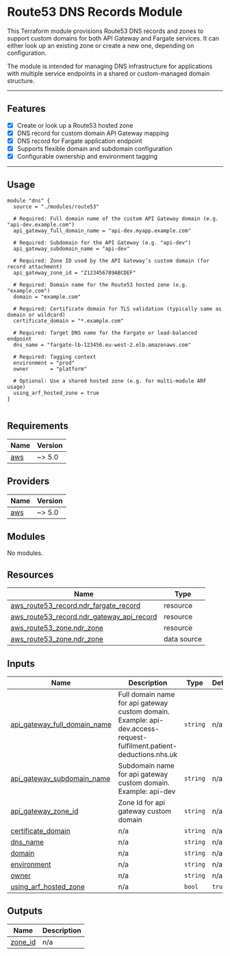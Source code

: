 # Route53 DNS Records Module

This Terraform module provisions Route53 DNS records and zones to support custom domains for both API Gateway and Fargate services. It can either look up an existing zone or create a new one, depending on configuration.

The module is intended for managing DNS infrastructure for applications with multiple service endpoints in a shared or custom-managed domain structure.

---

## Features

- [x] Create or look up a Route53 hosted zone
- [x] DNS record for custom domain API Gateway mapping
- [x] DNS record for Fargate application endpoint
- [x] Supports flexible domain and subdomain configuration
- [x] Configurable ownership and environment tagging

---

## Usage

```hcl
module "dns" {
  source = "./modules/route53"

  # Required: Full domain name of the custom API Gateway domain (e.g. "api-dev.example.com")
  api_gateway_full_domain_name = "api-dev.myapp.example.com"

  # Required: Subdomain for the API Gateway (e.g. "api-dev")
  api_gateway_subdomain_name = "api-dev"

  # Required: Zone ID used by the API Gateway’s custom domain (for record attachment)
  api_gateway_zone_id = "Z123456789ABCDEF"

  # Required: Domain name for the Route53 hosted zone (e.g. "example.com")
  domain = "example.com"

  # Required: Certificate domain for TLS validation (typically same as domain or wildcard)
  certificate_domain = "*.example.com"

  # Required: Target DNS name for the Fargate or load-balanced endpoint
  dns_name = "fargate-lb-123456.eu-west-2.elb.amazonaws.com"

  # Required: Tagging context
  environment = "prod"
  owner       = "platform"

  # Optional: Use a shared hosted zone (e.g. for multi-module ARF usage)
  using_arf_hosted_zone = true
}


```

<!-- BEGIN_TF_DOCS -->

## Requirements

| Name                                                   | Version |
| ------------------------------------------------------ | ------- |
| <a name="requirement_aws"></a> [aws](#requirement_aws) | ~> 5.0  |

## Providers

| Name                                             | Version |
| ------------------------------------------------ | ------- |
| <a name="provider_aws"></a> [aws](#provider_aws) | ~> 5.0  |

## Modules

No modules.

## Resources

| Name                                                                                                                                    | Type        |
| --------------------------------------------------------------------------------------------------------------------------------------- | ----------- |
| [aws_route53_record.ndr_fargate_record](https://registry.terraform.io/providers/hashicorp/aws/latest/docs/resources/route53_record)     | resource    |
| [aws_route53_record.ndr_gateway_api_record](https://registry.terraform.io/providers/hashicorp/aws/latest/docs/resources/route53_record) | resource    |
| [aws_route53_zone.ndr_zone](https://registry.terraform.io/providers/hashicorp/aws/latest/docs/resources/route53_zone)                   | resource    |
| [aws_route53_zone.ndr_zone](https://registry.terraform.io/providers/hashicorp/aws/latest/docs/data-sources/route53_zone)                | data source |

## Inputs

| Name                                                                                                                  | Description                                                                                                          | Type     | Default | Required |
| --------------------------------------------------------------------------------------------------------------------- | -------------------------------------------------------------------------------------------------------------------- | -------- | ------- | :------: |
| <a name="input_api_gateway_full_domain_name"></a> [api_gateway_full_domain_name](#input_api_gateway_full_domain_name) | Full domain name for api gateway custom domain. Example: api-dev.access-request-fulfilment.patient-deductions.nhs.uk | `string` | n/a     |   yes    |
| <a name="input_api_gateway_subdomain_name"></a> [api_gateway_subdomain_name](#input_api_gateway_subdomain_name)       | Subdomain name for api gateway custom domain. Example: api-dev                                                       | `string` | n/a     |   yes    |
| <a name="input_api_gateway_zone_id"></a> [api_gateway_zone_id](#input_api_gateway_zone_id)                            | Zone Id for api gateway custom domain                                                                                | `string` | n/a     |   yes    |
| <a name="input_certificate_domain"></a> [certificate_domain](#input_certificate_domain)                               | n/a                                                                                                                  | `string` | n/a     |   yes    |
| <a name="input_dns_name"></a> [dns_name](#input_dns_name)                                                             | n/a                                                                                                                  | `string` | n/a     |   yes    |
| <a name="input_domain"></a> [domain](#input_domain)                                                                   | n/a                                                                                                                  | `string` | n/a     |   yes    |
| <a name="input_environment"></a> [environment](#input_environment)                                                    | n/a                                                                                                                  | `string` | n/a     |   yes    |
| <a name="input_owner"></a> [owner](#input_owner)                                                                      | n/a                                                                                                                  | `string` | n/a     |   yes    |
| <a name="input_using_arf_hosted_zone"></a> [using_arf_hosted_zone](#input_using_arf_hosted_zone)                      | n/a                                                                                                                  | `bool`   | `true`  |    no    |

## Outputs

| Name                                                     | Description |
| -------------------------------------------------------- | ----------- |
| <a name="output_zone_id"></a> [zone_id](#output_zone_id) | n/a         |

<!-- END_TF_DOCS -->

